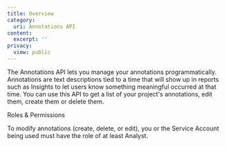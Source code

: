 ```yaml
---
title: Overview
category:
  uri: Annotations API
content:
  excerpt: ''
privacy:
  view: public
---
```

The Annotations API lets you manage your annotations programmatically. Annotations are text descriptions tied to a time that will show up in reports such as Insights to let users know something meaningful occurred at that time. You can use this API to get a list of your project's annotations, edit them, create them or delete them.

<Callout icon="📘" theme="info">
  Roles & Permissions

  To modify annotations (create, delete, or edit), you or the Service Account being used must have the role of at least Analyst.
</Callout>
